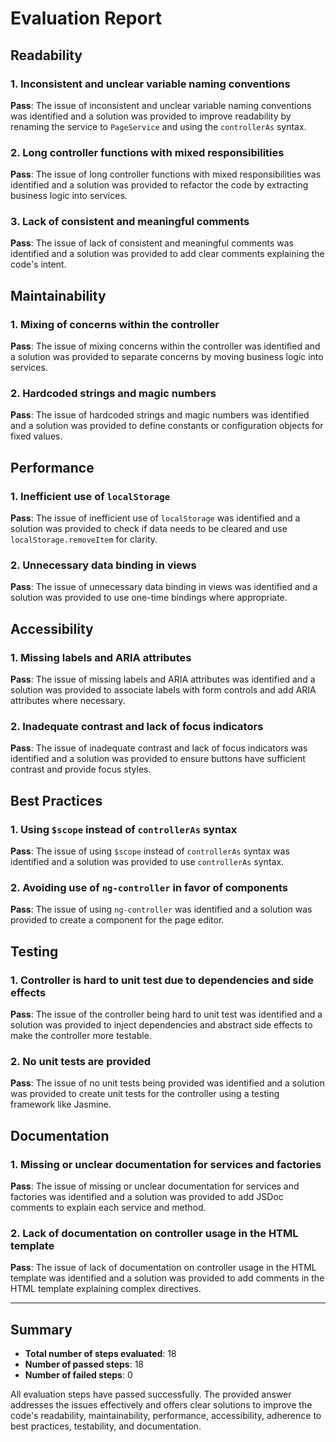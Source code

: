 # Evaluation Report

## Readability

### 1. Inconsistent and unclear variable naming conventions
**Pass**: The issue of inconsistent and unclear variable naming conventions was identified and a solution was provided to improve readability by renaming the service to `PageService` and using the `controllerAs` syntax.

### 2. Long controller functions with mixed responsibilities
**Pass**: The issue of long controller functions with mixed responsibilities was identified and a solution was provided to refactor the code by extracting business logic into services.

### 3. Lack of consistent and meaningful comments
**Pass**: The issue of lack of consistent and meaningful comments was identified and a solution was provided to add clear comments explaining the code's intent.

## Maintainability

### 1. Mixing of concerns within the controller
**Pass**: The issue of mixing concerns within the controller was identified and a solution was provided to separate concerns by moving business logic into services.

### 2. Hardcoded strings and magic numbers
**Pass**: The issue of hardcoded strings and magic numbers was identified and a solution was provided to define constants or configuration objects for fixed values.

## Performance

### 1. Inefficient use of `localStorage`
**Pass**: The issue of inefficient use of `localStorage` was identified and a solution was provided to check if data needs to be cleared and use `localStorage.removeItem` for clarity.

### 2. Unnecessary data binding in views
**Pass**: The issue of unnecessary data binding in views was identified and a solution was provided to use one-time bindings where appropriate.

## Accessibility

### 1. Missing labels and ARIA attributes
**Pass**: The issue of missing labels and ARIA attributes was identified and a solution was provided to associate labels with form controls and add ARIA attributes where necessary.

### 2. Inadequate contrast and lack of focus indicators
**Pass**: The issue of inadequate contrast and lack of focus indicators was identified and a solution was provided to ensure buttons have sufficient contrast and provide focus styles.

## Best Practices

### 1. Using `$scope` instead of `controllerAs` syntax
**Pass**: The issue of using `$scope` instead of `controllerAs` syntax was identified and a solution was provided to use `controllerAs` syntax.

### 2. Avoiding use of `ng-controller` in favor of components
**Pass**: The issue of using `ng-controller` was identified and a solution was provided to create a component for the page editor.

## Testing

### 1. Controller is hard to unit test due to dependencies and side effects
**Pass**: The issue of the controller being hard to unit test was identified and a solution was provided to inject dependencies and abstract side effects to make the controller more testable.

### 2. No unit tests are provided
**Pass**: The issue of no unit tests being provided was identified and a solution was provided to create unit tests for the controller using a testing framework like Jasmine.

## Documentation

### 1. Missing or unclear documentation for services and factories
**Pass**: The issue of missing or unclear documentation for services and factories was identified and a solution was provided to add JSDoc comments to explain each service and method.

### 2. Lack of documentation on controller usage in the HTML template
**Pass**: The issue of lack of documentation on controller usage in the HTML template was identified and a solution was provided to add comments in the HTML template explaining complex directives.

---

## Summary

- **Total number of steps evaluated**: 18
- **Number of passed steps**: 18
- **Number of failed steps**: 0

All evaluation steps have passed successfully. The provided answer addresses the issues effectively and offers clear solutions to improve the code's readability, maintainability, performance, accessibility, adherence to best practices, testability, and documentation.